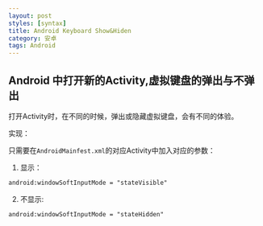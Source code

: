 ```yaml
---
layout: post
styles: [syntax]
title: Android Keyboard Show&Hiden
category: 安卓
tags: Android
---
```


## Android 中打开新的Activity,虚拟键盘的弹出与不弹出

打开Activity时，在不同的时候，弹出或隐藏虚拟键盘，会有不同的体验。

实现：

只需要在`AndroidMainfest.xml`的对应Activity中加入对应的参数：

1. 显示：

```xml
android:windowSoftInputMode = "stateVisible"
```  

2. 不显示:

```xml
android:windowSoftInputMode = "stateHidden"
```  
